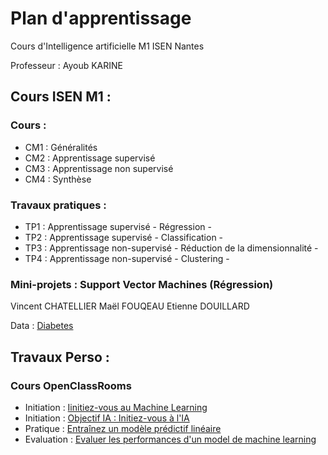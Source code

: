 # Plan d'apprentissage

Cours d'Intelligence artificielle M1 ISEN Nantes

Professeur : Ayoub KARINE

## Cours ISEN M1 : 

### Cours : 
  * CM1 : Généralités 
  * CM2 : Apprentissage supervisé
  * CM3 : Apprentissage non supervisé
  * CM4 : Synthèse

### Travaux pratiques : 
  * TP1 : Apprentissage supervisé - Régression - 
  * TP2 : Apprentissage supervisé - Classification -
  * TP3 : Apprentissage non-supervisé - Réduction de la dimensionnalité -
  * TP4 : Apprentissage non-supervisé - Clustering -
  
### Mini-projets :  Support Vector Machines (Régression)

  Vincent CHATELLIER
  Maël FOUQEAU
  Etienne DOUILLARD
  
  Data : [Diabetes](https://scikit-learn.org/stable/modules/generated/sklearn.datasets.load_diabetes.html?highlight=diabetes#sklearn.datasets.load_diabetes)   

## Travaux Perso  : 

### Cours OpenClassRooms 
 *  Initiation : [Iinitiez-vous au Machine Learning](https://openclassrooms.com/fr/courses/4011851-initiez-vous-au-machine-learning)
 *  Initiation : [Objectif IA : Initiez-vous à l'IA](https://openclassrooms.com/fr/courses/6417031-objectif-ia-initiez-vous-a-lintelligence-artificielle)
 *  Pratique : [Entraînez un modèle prédictif linéaire](https://openclassrooms.com/fr/courses/4444646-entrainez-un-modele-predictif-lineaire/4507811-tp-comparez-le-comportement-du-lasso-et-de-la-regression-ridge)
 *  Evaluation : [Evaluer les performances d'un model de machine learning](https://openclassrooms.com/fr/courses/4297211-evaluez-les-performances-dun-modele-de-machine-learning)




